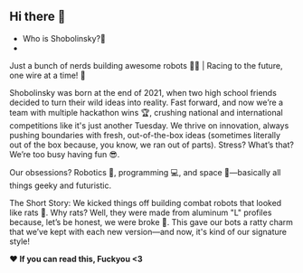 ## Hi there 👋
* Who is Shobolinsky?🤨
* 
Just a bunch of nerds building awesome robots 🤖💡 | Racing to the future, one wire at a time! 🚀

Shobolinsky was born at the end of 2021, when two high school friends decided to turn their wild ideas into reality. Fast forward, and now we’re a team with multiple hackathon wins 🏆, crushing national and international competitions like it's just another Tuesday. We thrive on innovation, always pushing boundaries with fresh, out-of-the-box ideas (sometimes literally out of the box because, you know, we ran out of parts). Stress? What’s that? We’re too busy having fun 😎.

Our obsessions? Robotics 🤖, programming 💻, and space 🌌—basically all things geeky and futuristic.

The Short Story:
We kicked things off building combat robots that looked like rats 🐀. Why rats? Well, they were made from aluminum "L" profiles because, let’s be honest, we were broke 💸. This gave our bots a ratty charm that we’ve kept with each new version—and now, it's kind of our signature style!


**❤️ If you can read this, Fuckyou <3**

